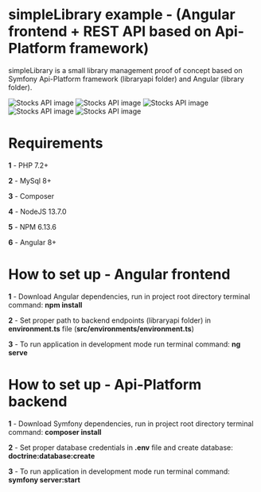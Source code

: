 # simpleLibrary example - (Angular frontend + REST API based on Api-Platform framework)
simpleLibrary is a small library management proof of concept based on Symfony Api-Platform framework (libraryapi folder) and Angular (library folder).

![Stocks API image](http://bartekblog.prv.pl/api_platform/api0.png)
![Stocks API image](http://bartekblog.prv.pl/api_platform/api1.png)
![Stocks API image](http://bartekblog.prv.pl/api_platform/api2.png)
![Stocks API image](http://bartekblog.prv.pl/api_platform/api3.png)
![Stocks API image](http://bartekblog.prv.pl/api_platform/api4.png)

# Requirements
**1** - PHP 7.2+

**2** - MySql 8+

**3** - Composer

**4** - NodeJS 13.7.0

**5** - NPM 6.13.6

**6** - Angular 8+

# How to set up - Angular frontend
**1** - Download Angular dependencies, run in project root directory terminal command: **npm install**

**2** - Set proper path to backend endpoints (libraryapi folder) in **environment.ts** file (**src/environments/environment.ts**)

**3** - To run application in development mode run terminal command: **ng serve**

# How to set up - Api-Platform backend
**1** - Download Symfony dependencies, run in project root directory terminal command: **composer install**

**2** - Set proper database credentials in **.env** file and create database: **doctrine:database:create**

**3** - To run application in development mode run terminal command: **symfony server:start**
